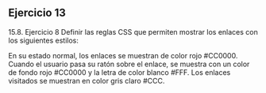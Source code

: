## Ejercicio 13
15.8. Ejercicio 8
Definir las reglas CSS que permiten mostrar los enlaces con los siguientes estilos:

En su estado normal, los enlaces se muestran de color rojo #CC0000.
Cuando el usuario pasa su ratón sobre el enlace, se muestra con un color de fondo rojo #CC0000 y la letra de color blanco #FFF.
Los enlaces visitados se muestran en color gris claro #CCC.
